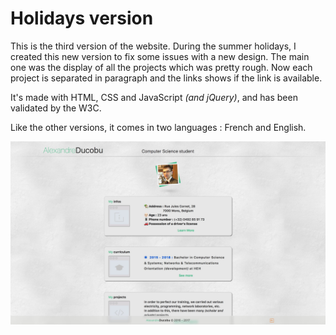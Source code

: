 # Holidays version

This is the third version of the website.
During the summer holidays, I created this new version to fix some issues with a new design. The main one was the display of all the projects which was pretty rough.
Now each project is separated in paragraph and the links shows if the link is available.  

It's made with HTML, CSS and JavaScript _(and jQuery)_, and has been validated by the W3C.  

Like the other versions, it comes in two languages : French and English.


![Preview](../../Previews/16-17-Holidays.jpg "Preview")
